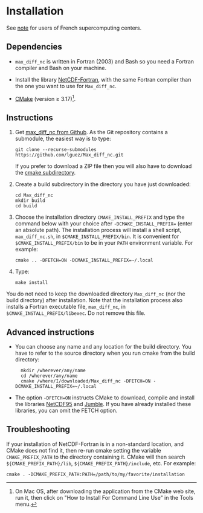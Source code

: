 # Installation

See [note](French_centers.md) for users of French supercomputing
centers.

## Dependencies

- `max_diff_nc` is written in Fortran (2003) and Bash so you need a
Fortran compiler and Bash on your machine.

- Install the library
[NetCDF-Fortran](https://www.unidata.ucar.edu/downloads/netcdf/index.jsp),
with the same Fortran compiler than the one you want to use for
`Max_diff_nc`.

- [CMake](https://cmake.org/download) (version ≥ 3.17)[^1].

## Instructions

1.  Get [max\_diff\_nc from
    Github](https://github.com/lguez/Max_diff_nc). As the Git
    repository contains a submodule, the easiest way is to type:

		git clone --recurse-submodules https://github.com/lguez/Max_diff_nc.git

	If you prefer to download a ZIP file then you will also have to
    download the [cmake subdirectory](https://github.com/lguez/cmake).

2.  Create a build subdirectory in the directory you have just downloaded:

        cd Max_diff_nc
        mkdir build
        cd build

3.  Choose the installation directory `CMAKE_INSTALL_PREFIX` and type
    the command below with your choice after `-DCMAKE_INSTALL_PREFIX=`
    (enter an absolute path). The installation process will
    install a shell script, `max_diff_nc.sh`, in
    `$CMAKE_INSTALL_PREFIX/bin`. It is convenient for
    `$CMAKE_INSTALL_PREFIX/bin` to be in your `PATH` environment
    variable. For example:

        cmake .. -DFETCH=ON -DCMAKE_INSTALL_PREFIX=~/.local

4.  Type:

        make install

You do not need to keep the downloaded directory `Max_diff_nc` (nor
the build directory) after installation. Note that the installation
process also installs a Fortran executable file, `max_diff_nc`, in
`$CMAKE_INSTALL_PREFIX/libexec`. Do not remove this file.

## Advanced instructions

- You can choose any name and any location for the build
   directory. You have to refer to the source directory when you run
   cmake from the build directory:

		mkdir /wherever/any/name
		cd /wherever/any/name
		cmake /where/I/downloaded/Max_diff_nc -DFETCH=ON -DCMAKE_INSTALL_PREFIX=~/.local

- The option `-DFETCH=ON` instructs CMake to download, compile and
   install the libraries [NetCDF95](https://lguez.github.io/NetCDF95)
   and
   [Jumble](https://www.lmd.jussieu.fr/~lguez/Jumble_site/index.html). If
   you have already installed these libraries, you can omit the FETCH
   option.

## Troubleshooting

If your installation of NetCDF-Fortran is in a non-standard
location, and CMake does not find it, then re-run cmake setting the
variable `CMAKE_PREFIX_PATH` to the directory containing it. CMake
will then search `${CMAKE_PREFIX_PATH}/lib`,
`${CMAKE_PREFIX_PATH}/include`, etc. For example:

	cmake . -DCMAKE_PREFIX_PATH:PATH=/path/to/my/favorite/installation

[^1]: On Mac OS, after downloading the application from the CMake web
    site, run it, then click on "How to Install For Command Line Use"
    in the Tools menu.
